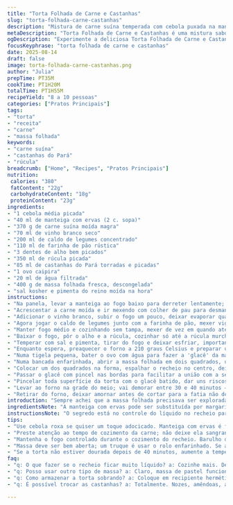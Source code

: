 ```yaml
---
title: "Torta Folhada de Carne e Castanhas"
slug: "torta-folhada-carne-castanhas"
description: "Mistura de carne suína temperada com cebola puxada na manteiga de ervas, vinho branco e caldo de legumes. Aromática com alho e rúcula, cremosa com farinha de pão para dar liga, finalizada com castanhas do Pará tostadas que trazem crocância. Envolvida por massa folhada crocante e dourada, com detalhes gravados e saída para o vapor no centro. Cozimento à temperatura alta para garantir que a massa suba e fique estaladiça. Serve até 10 pessoas, ideal para um almoço reforçado ou jantar descontraído com amigos."
metaDescription: "Torta Folhada de Carne e Castanhas é uma mistura saborosa, ideal para almoços ou jantares descontraídos com amigos"
ogDescription: "Experimente a deliciosa Torta Folhada de Carne e Castanhas, ideal para compartilhar momentos especiais com quem você ama"
focusKeyphrase: "torta folhada de carne e castanhas"
date: 2025-08-14
draft: false
image: torta-folhada-carne-castanhas.png
author: "Julia"
prepTime: PT35M
cookTime: PT1H20M
totalTime: PT1H55M
recipeYield: "8 a 10 pessoas"
categories: ["Pratos Principais"]
tags:
- "torta"
- "receita"
- "carne"
- "massa folhada"
keywords:
- "carne suína"
- "castanhas do Pará"
- "rúcula"
breadcrumb: ["Home", "Recipes", "Pratos Principais"]
nutrition: 
 calories: "380"
 fatContent: "22g"
 carbohydrateContent: "18g"
 proteinContent: "23g"
ingredients:
- "1 cebola média picada"
- "40 ml de manteiga com ervas (2 c. sopa)"
- "370 g de carne suína moída magra"
- "70 ml de vinho branco seco"
- "200 ml de caldo de legumes concentrado"
- "110 ml de farinha de pão rústica"
- "3 dentes de alho bem picados"
- "350 ml de rúcula picada"
- "85 ml de castanhas do Pará torradas e picadas"
- "1 ovo caipira"
- "20 ml de água filtrada"
- "400 g de massa folhada fresca, descongelada"
- "sal kosher e pimenta do reino moída na hora"
instructions:
- "Na panela, levar a manteiga ao fogo baixo para derreter lentamente; juntar a cebola e refogar até ficar translúcida, evitando dourar demais para não amargar."
- "Acrescentar a carne moída e ir mexendo com colher de pau para desmanchar bem os pedaços; mexa até perder a cor rosada."
- "Adicionar o vinho branco, subir o fogo um pouco, deixar evaporar quase por completo, quase seco para evitar excesso de líquido depois."
- "Agora jogar o caldo de legumes junto com a farinha de pão, mexer vigorosamente para não formar grumos, subir fervura."
- "Manter fogo médio e cozinhando sem tampa, mexer de vez em quando até o recheio ganhar corpo; aqui leva cerca de 25 minutos - observe se engrossa e não fica líquido."
- "Baixar o fogo, pôr o alho e a rúcula, cozinhar só até a rúcula murchar um pouco, uns 6 minutos – deve parecer úmido, mas quase seco, sem água acumulada."
- "Temperar com sal e pimenta, tirar do fogo e deixar esfriar, importante para não derreter a massa depois. Misturar as castanhas delicadamente; elas dão textura inesperada."
- "Enquanto espera, preaquecer o forno a 210 graus Celsius e preparar uma forma forrada com papel manteiga para não grudar e facilitar a limpeza."
- "Numa tigela pequena, bater o ovo com água para fazer a 'glacê' da massa – vai deixar a torta saudável e com cor vibrante."
- "Numa bancada enfarinhada, abrir a massa folhada em dois quadrados, uns 23 cm cada, tentar fazer o mais simétrico possível para a torta fechar certinho."
- "Colocar um dos quadrados na forma, espalhar o recheio no centro, deixando cerca de 1,5 cm de borda sem recheio para colar, distribuir com colher ou espátula."
- "Passar o glacê com pincel nas bordas para facilitar a união com a segunda camada. Cobrir com o segundo quadrado de massa, apertar as bordas firmemente para veda-las, se necessário aparar os cantos para ficar bonitinho."
- "Pincelar toda superfície da torta com o glacê batido, dar uns riscos leves na massa com a ponta da faca para criar desenho sem furar; também cortar um pequeno 'X' ou furos no centro para o vapor sair."
- "Levar ao forno na grade do meio; vai demorar entre 30 e 40 minutos – fica pronta quando estiver dourada, com massa inchada e firme ao toque, soltando aroma irresistível."
- "Retirar do forno, deixar amornar antes de cortar para a fatia não desmanchar. Acompanhamento ideal? Beterrabas marinadas com vinagre de frutas vermelhas ou ketchup caseiro de goiaba – contraste ácido e doce para equilibrar."
introduction: "Sempre achei que a massa folhada precisava ser explorada com recheios mais ousados, por isso mudei umas coisas habituais para deixar o sabor mais marcante e a textura mais contrastante. A carne suína traz sabor mais intenso que a bovina, mas com menos gordura visível, combinando perfeitamente com o toque rústico das castanhas do Pará. A rúcula entra para dar frescor e um leve amargor, que corta o peso da manteiga e do caldo. Ao cozinhar, o cuidado está em controlar o fogo para não criar um recheio aguado. Aqui aprendi que esse ponto de firmeza que o pão dá é essencial para a torta não ficar mole ao assar. Experimentar trocar as castanhas por nozes brasileiras ou amêndoas vai dar outras nuances. A pressa na montagem pode costumar abrir a massa; pincelar muito bem ajuda a selar e evitar surpresas no forno."
ingredientsNote: "A manteiga com ervas pode ser substituída por margarina sem lactose, o que muda um pouco o sabor, mas mantém a untuosidade. Use caldo de legumes caseiro para intensificar o aroma, mas o industrializado funciona em apuros. Se não tiver vinho branco, vinho tinto seco ou até suco de maçã fermentado são alternativas, lembrando que o álcool evapora. A farinha de pão deve ser a mais rústica possível, ou pão amanhecido triturado; ajudam a amarrar o recheio e evitar excesso de umidade. Castanhas do Pará podem virar castanha-do-pará quebrada ou noz-pecã para variar a textura. O ovo para pincelar pode ser substituído por gema batida com leite vegetal para quem quer menos brilho e mais cor dourada suave."
instructionsNote: "O segredo está no controle do líquido no recheio para evitar que a massa empape; deixe cozinhar até ganhar densidade, observe o som da panela, o som fica menos borbulhante e a massa começa a desgrudar do fundo. Ao adicionar a rúcula, não deixe cozinhar demais para não perder a cor verde viva e o sabor levemente picante. Esfriar antes de montar evita fugas e que a massa amoleça por contato com recheio quente. Abrir a massa no tamanho certo e deixar as bordas limpas facilita o selamento. Passar a mistura de ovo e água nas bordas evita que a torta abra durante o cozimento, além de dar cor uniforme na superfície. Os furos no topo são essenciais para escapar vapor; sem eles a massa pode explodir ou ficar murcha."
tips:
- "Use cebola roxa se quiser um toque adocicado. Manteiga com ervas é fundamental, mas margarina funciona se precisar. Varie as castanhas - noz-pecã fica ótimo."
- "Preste atenção ao tempo de cozimento da carne; não deixe ela sangrando. O vinho vai embora rápido; diga adeus ao álcool pra deixar o sabor leve. Resistir à tentação de abrir o forno."
- "Mantenha o fogo controlado durante o cozimento do recheio. Barulho deve mudar, vai ficar mais silencioso. Se o recheio estiver muito líquido, adicione mais farinha de pão. Não tenha medo de adaptar."
- "Massa deve ser bem aberta; um truque é usar o rolo enfarinhado. Se a massa estiver muito grossa, vai ficar crua por dentro. Ao montá-la, mantenha as bordas limpas para facilitar o fechamento."
- "Se a torta não estiver dourada depois de 40 minutos, aumente a temperatura do forno. E se a massa abrir, é bem possível que perdeu a penetração do ovo. Então, useo como cola."
faq:
- "q: O que fazer se o recheio ficar muito líquido? a: Cozinhe mais. Deixe secar bem. Se necessário, acrescente mais farinha. Assim seu recheio não vai escorregar."
- "q: Posso usar outro tipo de massa? a: Claro, massa de pastel funciona bem. Mais simples. O sabor muda, mas ainda é delicioso. Testei e ficou com ótimo resultado."
- "q: Como armazenar a torta sobrando? a: Coloque em recipiente hermético. Até três dias na geladeira. Pode congelar também. Fica boa até um mês, mas depois perde textura."
- "q: É possível trocar as castanhas? a: Totalmente. Nozes, amêndoas, até sementes de girassol. O sabor muda, mas a crocância se mantém. Como já disse, adaptação é chave."

---
```

